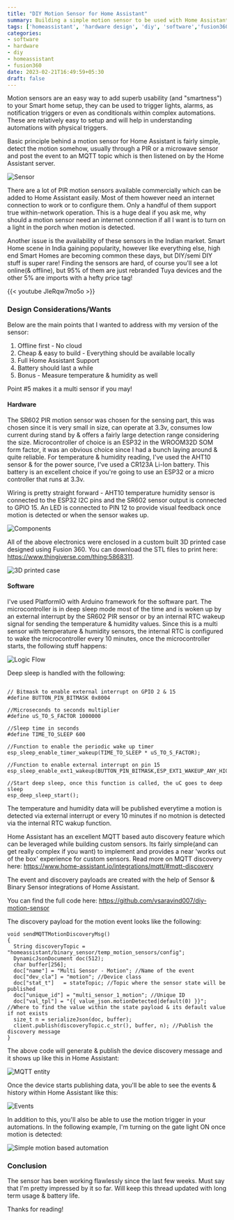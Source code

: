 ```yaml
---
title: "DIY Motion Sensor for Home Assistant"
summary: Building a simple motion sensor to be used with Home Assistant automations.
tags: ['homeassistant', 'hardware design', 'diy', 'software','fusion360']
categories:
- software
- hardware
- diy
- homeassistant
- fusion360
date: 2023-02-21T16:49:59+05:30
draft: false
---
```


Motion sensors are an easy way to add superb usability (and "smartness") to your Smart home setup, they can be used to trigger lights, alarms, as notification triggers or even as conditionals within complex automations. These are relatively easy to setup and will help in understanding automations with physical triggers.

Basic principle behind a motion sensor for Home Assistant is fairly simple, detect the motion somehow, usually through a PIR or a microwave sensor and post the event to an MQTT topic which is then listened on by the Home Assistant server.

![Sensor](/assets/images/diy-motion-sensor-for-home-assistant/motion_sensor_1.jpeg)

There are a lot of PIR motion sensors available commercially which can be added to Home Assistant easily. Most of them however need an internet connection to work or to configure them. Only a handful of them support true within-network operation. This is a huge deal if you ask me, why should a motion sensor need an internet connection if all I want is to turn on a light in the porch when motion is detected. 


Another issue is the availability of these sensors in the Indian market. Smart Home scene in India gaining popularity, however like everything else, high end Smart Homes are becoming common these days, but DIY/semi DIY stuff is super rare! Finding the sensors are hard, of course you'll see a lot online(& offline), but 95% of them are just rebranded Tuya devices and the other 5% are imports with a hefty price tag!

{{< youtube JIeRqw7mo5o >}}

### Design Considerations/Wants
Below are the main points that I wanted to address with my version of the sensor:
1. Offline first - No cloud
2. Cheap & easy to build - Everything should be available locally
3. Full Home Assistant Support
4. Battery should last a while
5. Bonus - Measure temperature & humidity as well

Point #5 makes it a multi sensor if you may!

#### Hardware
The SR602 PIR motion sensor was chosen for the sensing part, this was chosen since it is very small in size, can operate at 3.3v, consumes low current during stand by & offers a fairly large detection range considering the size. Microcontroller of choice is an ESP32 in the WROOM32D SOM form factor, it was an obvious choice since I had a bunch laying around & quite reliable. For temperature & humidity reading, I've used the AHT10 sensor & for the power source, I've used a CR123A Li-Ion battery. This battery is an excellent choice if you're going to use an ESP32 or a micro controller that runs at 3.3v.

Wiring is pretty straight forward - AHT10 temperature humidity sensor is connected to the ESP32 I2C pins and the SR602 sensor output is connected to GPIO 15. An LED is connected to PIN 12 to provide visual feedback once motion is detected or when the sensor wakes up.

![Components](/assets/images/diy-motion-sensor-for-home-assistant/sensor-components.jpg)

All of the above electronics were enclosed in a custom built 3D printed case designed using Fusion 360. You can download the STL files to print here: https://www.thingiverse.com/thing:5868311. 

![3D printed case](/assets/images/diy-motion-sensor-for-home-assistant/motion_sensor_case_fusion360.jpg)

#### Software
I've used PlatformIO with Arduino framework for the software part. The microcontroller is in deep sleep mode most of the time and is woken up by an external interrupt by the SR602 PIR sensor or by an internal RTC wakeup signal for sending the temperature & humidity values. Since this is a multi sensor with temperature & humidity sensors, the internal RTC is configured to wake the microcontroller every 10 minutes, once the microcontroller starts, the following stuff happens:

![Logic Flow](/assets/images/diy-motion-sensor-for-home-assistant/MotionSensor-software-flow.png)

Deep sleep is handled with the following:
```
  
// Bitmask to enable external interrupt on GPIO 2 & 15
#define BUTTON_PIN_BITMASK 0x8004

//Microseconds to seconds multiplier
#define uS_TO_S_FACTOR 1000000 

//Sleep time in seconds
#define TIME_TO_SLEEP 600

//Function to enable the periodic wake up timer
esp_sleep_enable_timer_wakeup(TIME_TO_SLEEP * uS_TO_S_FACTOR);

//Function to enable external interrupt on pin 15
esp_sleep_enable_ext1_wakeup(BUTTON_PIN_BITMASK,ESP_EXT1_WAKEUP_ANY_HIGH);

//Start deep sleep, once this function is called, the uC goes to deep sleep
esp_deep_sleep_start();
```

The temperature and humidity data will be published everytime a motion is detected via external interrupt or every 10 minutes if no motnion is detected via the internal RTC wakup function.

Home Assistant has an excellent MQTT based auto discovery feature which can be leveraged while building custom sensors. Its fairly simple(and can get really complex if you want) to implement and provides a near 'works out of the box' experience for custom sensors. Read more on MQTT discovery here: https://www.home-assistant.io/integrations/mqtt/#mqtt-discovery

The event and discovery payloads are created with the help of Sensor & Binary Sensor integrations of Home Assistant. 

You can find the full code here: https://github.com/vsaravind007/diy-motion-sensor

The discovery payload for the motion event looks like the following:
```
void sendMQTTMotionDiscoveryMsg()
{
  String discoveryTopic = "homeassistant/binary_sensor/temp_motion_sensors/config";
  DynamicJsonDocument doc(512);
  char buffer[256];
  doc["name"] = "Multi Sensor - Motion"; //Name of the event
  doc["dev_cla"] = "motion"; //Device class
  doc["stat_t"]   = stateTopic; //Topic where the sensor state will be published
  doc["unique_id"] = "multi_sensor_1_motion"; //Unique ID
  doc["val_tpl"] = "{{ value_json.motionDetected|default(0) }}"; //Where to find the value within the state payload & its default value if not exists
  size_t n = serializeJson(doc, buffer);
  client.publish(discoveryTopic.c_str(), buffer, n); //Publish the discovery message
}
```

The above code will generate & publish the device discovery message and it shows up like this in Home Assistant:

![MQTT entity](/assets/images/diy-motion-sensor-for-home-assistant/home_assistant-mqtt-entity-for-motion.png)

Once the device starts publishing data, you'll be able to see the events & history within Home Assistant like this:

![Events](/assets/images/diy-motion-sensor-for-home-assistant/home_assistant-sensor-event-history.png)

In addition to this, you'll also be able to use the motion trigger in your automations. In the following example, I'm turning on the gate light ON once motion is detected:

![Simple motion based automation](/assets/images/diy-motion-sensor-for-home-assistant/home_assistant_motion_sensor_automation.png)

### Conclusion
The sensor has been working flawlessly since the last few weeks. Must say that I'm pretty impressed by it so far. Will keep this thread updated with long term usage & battery life.

Thanks for reading!